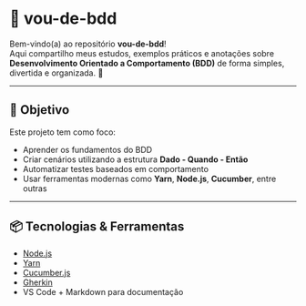 
# 🚀 vou-de-bdd

Bem-vindo(a) ao repositório **vou-de-bdd**!  
Aqui compartilho meus estudos, exemplos práticos e anotações sobre **Desenvolvimento Orientado a Comportamento (BDD)** de forma simples, divertida e organizada. 🎯

---

## 🧠 Objetivo

Este projeto tem como foco:

- Aprender os fundamentos do BDD
- Criar cenários utilizando a estrutura **Dado - Quando - Então**
- Automatizar testes baseados em comportamento
- Usar ferramentas modernas como **Yarn**, **Node.js**, **Cucumber**, entre outras

---

## 📦 Tecnologias & Ferramentas

- [Node.js](https://nodejs.org/)
- [Yarn](https://yarnpkg.com/)
- [Cucumber.js](https://github.com/cucumber/cucumber-js)
- [Gherkin](https://cucumber.io/docs/gherkin/)
- VS Code + Markdown para documentação




